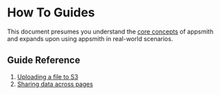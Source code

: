 # How To Guides

This document presumes you understand the [core concepts](../core-concepts/connecting-to-data-sources/) of appsmith and expands upon using appsmith in real-world scenarios.

## Guide Reference

1. [Uploading a file to S3](how-to-upload-to-s3.md)
2. [Sharing data across pages](sharing-data-across-pages.md)

